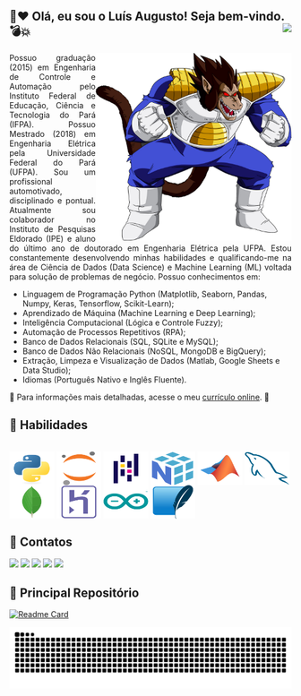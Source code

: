 ## 🚀❤️ Olá, eu sou o Luís Augusto! Seja bem-vindo. 💣💥 <img src="https://komarev.com/ghpvc/?username=Radamantus&color=0000FF&label=Visualizações+do+Perfil&style=flat-square" align="right"/>
<img src="https://raw.githubusercontent.com/Radamantus/Radamantus/main/dragon_ball.png" min-width="350px" max-width="350px" width="350px" align="right" alt="Radamantus Picture">

<p align = 'justify' >
Possuo graduação (2015) em Engenharia de Controle e Automação pelo Instituto Federal de Educação, Ciência e Tecnologia do Pará (IFPA). Possuo Mestrado (2018) em Engenharia Elétrica pela Universidade Federal do Pará (UFPA). Sou um profissional automotivado, disciplinado e pontual. Atualmente sou colaborador no Instituto de Pesquisas Eldorado (IPE) e aluno do último ano de doutorado em Engenharia Elétrica pela UFPA. Estou constantemente desenvolvendo minhas habilidades e qualificando-me na área de Ciência de Dados (Data Science) e Machine Learning (ML) voltada para solução de problemas de negócio. Possuo conhecimentos em:</p>

- Linguagem de Programação Python (Matplotlib, Seaborn, Pandas, Numpy, Keras, Tensorflow, Scikit-Learn);
- Aprendizado de Máquina (Machine Learning e Deep Learning);
- Inteligência Computacional (Lógica e Controle Fuzzy);
- Automação de Processos Repetitivos (RPA);
- Banco de Dados Relacionais (SQL, SQLite e MySQL);
- Banco de Dados Não Relacionais (NoSQL, MongoDB e BigQuery);
- Extração, Limpeza e Visualização de Dados (Matlab, Google Sheets e Data Studio);
- Idiomas (Português Nativo e Inglês Fluente).

💎 Para informações mais detalhadas, acesse o meu [currículo online](https://radamantus.github.io). 💎

## 🔮 Habilidades
<div style="display: inline_block"><br>
  <img align="center" alt="Guto-Python" height="60" width="80" src="https://raw.githubusercontent.com/devicons/devicon/master/icons/python/python-original.svg">
  <img align="center" alt="Guto-Jupyter" height="60" width="80" src="https://raw.githubusercontent.com/devicons/devicon/master/icons/jupyter/jupyter-original.svg">
  <img align="center" alt="Guto-Pandas" height="60" width="80" src="https://raw.githubusercontent.com/devicons/devicon/master/icons/pandas/pandas-original.svg">
  <img align="center" alt="Guto-Numpy" height="60" width="80" src="https://raw.githubusercontent.com/devicons/devicon/master/icons/numpy/numpy-original.svg">
  <img align="center" alt="Guto-Matlab" height="60" width="80" src="https://raw.githubusercontent.com/devicons/devicon/master/icons/matlab/matlab-original.svg">
  <img align="center" alt="Guto-Mysql" height="60" width="80" src="https://raw.githubusercontent.com/devicons/devicon/master/icons/mysql/mysql-original.svg">
  <img align="center" alt="Guto-MongoDB" height="60" width="80" src="https://raw.githubusercontent.com/devicons/devicon/master/icons/mongodb/mongodb-original.svg">
  <img align="center" alt="Guto-Heroku" height="60" width="80" src="https://raw.githubusercontent.com/devicons/devicon/master/icons/heroku/heroku-original.svg">
  <img align="center" alt="Guto-Arduino" height="60" width="80" src="https://raw.githubusercontent.com/devicons/devicon/master/icons/arduino/arduino-original.svg">
  <img align="center" alt="Guto-SQlite" height="60" width="80" src="https://raw.githubusercontent.com/devicons/devicon/master/icons/sqlite/sqlite-original.svg">
</div>

## 🎯 Contatos
<div> 
 <a href="https://twitter.com/gutossauros" target="_blank"><img src="https://img.shields.io/badge/Twitter-1DA1F2?style=for-the-badge&logo=twitter&logoColor=white" target="_blank"></a>
  <a href="https://www.youtube.com/channel/UC4VNzZ3_7Dl6v9r3jLdYuJw" target="_blank"><img src="https://img.shields.io/badge/YouTube-FF0000?style=for-the-badge&logo=youtube&logoColor=white" target="_blank"></a>
  <a href="https://instagram.com/gutossauros" target="_blank"><img src="https://img.shields.io/badge/-Instagram-A11DF2?style=for-the-badge&logo=instagram&logoColor=white" target="_blank"></a>
  <a href = "mailto:luis.mesquita.castro@gmail.com"><img src="https://img.shields.io/badge/Gmail-BB001B?style=for-the-badge&logo=gmail&logoColor=white" target="_blank"></a>
  <a href="https://www.linkedin.com/in/luismesquitacastro" target="_blank"><img src="https://img.shields.io/badge/-LinkedIn-%230077B5?style=for-the-badge&logo=linkedin&logoColor=white" target="_blank"></a>
 
## 🎁 Principal Repositório 
[![Readme Card](https://github-readme-stats.vercel.app/api/pin/?username=Radamantus&repo=Python_Notebooks&theme=algolia)](https://github.com/Radamantus/Python_Notebooks)
 
![Snake animation](https://github.com/Radamantus/Radamantus/blob/output/github-contribution-grid-snake.svg)
 
</div>
